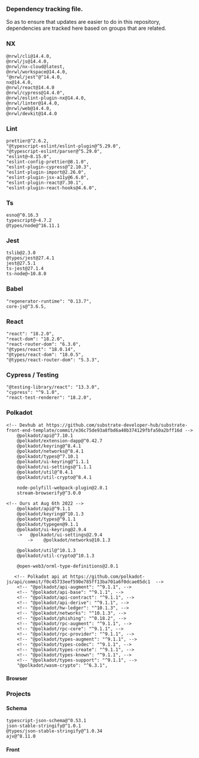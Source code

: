 ### Dependency tracking file.

So as to ensure that updates are easier to do in this repository, dependencies are tracked here based on groups that are related.


### NX

    @nrwl/cli@14.4.0, 
    @nrwl/js@14.4.0, 
    @nrwl/nx-cloud@latest, 
    @nrwl/workspace@14.4.0,
    "@nrwl/jest"@^14.4.0,
    nx@14.4.0, 
    @nrwl/react@14.4.0
    @nrwl/cypress@14.4.0",
    @nrwl/eslint-plugin-nx@14.4.0,
    @nrwl/linter@14.4.0,
    @nrwl/web@14.4.0,
    @nrwl/devkit@14.4.0
### Lint
    prettier@^2.6.2, 
    "@typescript-eslint/eslint-plugin@^5.29.0",
    "@typescript-eslint/parser@^5.29.0",
    "eslint@~8.15.0",
    "eslint-config-prettier@8.1.0",
    "eslint-plugin-cypress@^2.10.3",
    "eslint-plugin-import@2.26.0",
    "eslint-plugin-jsx-a11y@6.6.0",
    "eslint-plugin-react@7.30.1",
    "eslint-plugin-react-hooks@4.6.0",
### Ts
    esno@^0.16.3
    typescript@~4.7.2
    @types/node@^16.11.1
### Jest
    tslib@2.3.0
    @types/jest@27.4.1
    jest@27.5.1
    ts-jest@27.1.4
    ts-node@~10.8.0
### Babel
    "regenerator-runtime": "0.13.7",
    core-js@^3.6.5,
### React
    "react": "18.2.0",
    "react-dom": "18.2.0",
    "react-router-dom": "6.3.0",
    "@types/react": "18.0.14",
    "@types/react-dom": "18.0.5",
    "@types/react-router-dom": "5.3.3",
### Cypress / Testing
    "@testing-library/react": "13.3.0",
    "cypress": "^9.1.0",
    "react-test-renderer": "18.2.0",

### Polkadot
```log
<!-- Devhub at https://github.com/substrate-developer-hub/substrate-front-end-template/commit/e36c75de93a8fbd6a40b374129fbfa50a2bff16d -->
    @polkadot/api@^7.10.1
    @polkadot/extension-dapp@^0.42.7
    @polkadot/keyring@^8.4.1
    @polkadot/networks@^8.4.1
    @polkadot/types@^7.10.1
    @polkadot/ui-keyring@^1.1.1
    @polkadot/ui-settings@^1.1.1
    @polkadot/util@^8.4.1
    @polkadot/util-crypto@^8.4.1

    node-polyfill-webpack-plugin@2.0.1
    stream-browserify@^3.0.0 
```
```log
<!-- Ours at Aug 6th 2022 -->
    @polkadot/api@^9.1.1
    @polkadot/keyring@^10.1.3
    @polkadot/types@^9.1.1
    @polkadot/typegen@9.1.1
    @polkadot/ui-keyring@2.9.4
    ->   @polkadot/ui-settings@2.9.4
        ->    @polkadot/networks@10.1.3

    @polkadot/util@^10.1.3
    @polkadot/util-crypto@^10.1.3

    @open-web3/orml-type-definitions@2.0.1
```
```log
   <!-- Polkadot api at https://github.com/polkadot-js/api/commit/f0c45733eef590e785ff13ba701a6f0dcae05dc1  -->
    <!-- "@polkadot/api-augment": "^9.1.1", -->
    <!-- "@polkadot/api-base": "^9.1.1", -->
    <!-- "@polkadot/api-contract": "^9.1.1", -->
    <!-- "@polkadot/api-derive": "^9.1.1", -->
    <!-- "@polkadot/hw-ledger": "^10.1.3", -->
    <!-- "@polkadot/networks": "^10.1.3", -->
    <!-- "@polkadot/phishing": "^0.18.2", -->
    <!-- "@polkadot/rpc-augment": "^9.1.1", -->
    <!-- "@polkadot/rpc-core": "^9.1.1", -->
    <!-- "@polkadot/rpc-provider": "^9.1.1", -->
    <!-- "@polkadot/types-augment": "^9.1.1", -->
    <!-- "@polkadot/types-codec": "^9.1.1", -->
    <!-- "@polkadot/types-create": "^9.1.1", -->
    <!-- "@polkadot/types-known": "^9.1.1", -->
    <!-- "@polkadot/types-support": "^9.1.1", -->
    "@polkadot/wasm-crypto": "^6.3.1",
```

#### Browser
### Projects

#### Schema
    typescript-json-schema@^0.53.1
    json-stable-stringify@^1.0.1
    @types/json-stable-stringify@^1.0.34
    ajv@^8.11.0

#### Front
